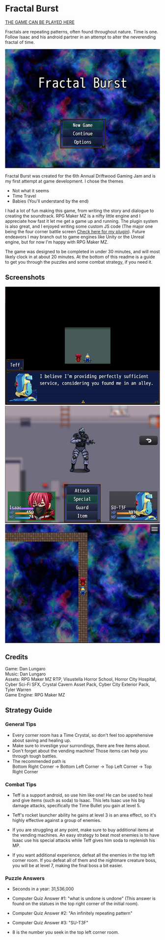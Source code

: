 # Fractal Burst
[THE GAME CAN BE PLAYED HERE](https://zami77.github.io/Fractal_Burst/) </br>

Fractals are repeating patterns, often found throughout nature. Time is one. Follow Isaac and his android partner in an attempt to alter the neverending fractal of time.

![Home_Screen](Screenshots/Home_Screen_Screenshot.PNG)

Fractal Burst was created for the 6th Annual Driftwood Gaming Jam and is my first attempt at game development. I chose the themes
- Not what it seems
- Time Travel
- Babies (You'll understand by the end)

I had a lot of fun making this game, from writing the story and dialogue to creating the soundtrack. RPG Maker MZ is a nifty little engine and I appreciate how fast it let me get a game up and running. The plugin system is also great, and I enjoyed writing some custom JS code (The major one being the four corner battle screen [Check here for my plugin](https://github.com/Zami77/RPG_Maker_MZ_Plugins/tree/main/FourCornersBattleScreen)). Future endeavors I may branch out to game engines like Unity or the Unreal engine, but for now I'm happy with RPG Maker MZ.

The game was designed to be completed in under 30 minutes, and will most likely clock in at about 20 minutes. At the bottom of this readme is a guide to get you through the puzzles and some combat strategy, if you need it.

## Screenshots
![Teff_Dialogue](Screenshots/Teff_Dialogue_Screenshot.PNG)
![Four_Corners](Screenshots/Four_Corners_Screenshot.PNG)
![Space_Path](Screenshots/Space_Path_Screenshot.PNG)

## Credits
Game: Dan Lungaro </br>
Music: Dan Lungaro </br>
Assets: RPG Maker MZ RTP, Visustella Horror School, Horror City Hospital, Cyber Sci-Fi SFX, Crystal Cavern Asset Pack, Cyber City Exterior Pack, Tyler Warren</br>
Game Engine: RPG Maker MZ </br>

## Strategy Guide

### General Tips
- Every corner room has a Time Crystal, so don't feel too apprehensive about saving and healing up. </br>
- Make sure to investige your surrondings, there are free items about. </br>
- Don't forget about the vending machine! Those items can help you through tough battles. </br>
- The recommended path is </br>
Bottom Right Corner -> Bottom Left Corner -> Top Left Corner -> Top Right Corner


### Combat Tips
- Teff is a support android, so use him like one! He can be used to heal and give items (such as soda) to Isaac. This lets Isaac use his big damage attacks, specifically the Time Bullet you gain at level 5. 

- Teff's rocket launcher ability he gains at level 3 is an area effect, so it's highly effective against a group of enemies. 

- If you are struggling at any point, make sure to buy additional items at the vending machines. An easy strategy to beat most enemies is to have Isaac use his special attacks while Teff gives him soda to replenish his MP.

- If you want additional experience, defeat all the enemies in the top left corner room. If you defeat all of them and the nightmare creature boss, you will be at level 7, making the final boss a bit easier.

### Puzzle Answers
- Seconds in a year: 31,536,000 </br>

- Computer Quiz Answer #1: "what is undone is undone" (This answer is found on the statues in the top right corner of the initial room). </br>
- Computer Quiz Answer #2: "An infinitely repeating pattern" </br>
- Computer Quiz Answer #3: "SU-T3F" </br>

- 8 is the number you seek in the top left corner room. 


